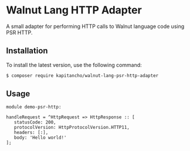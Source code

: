 # Walnut Lang HTTP Adapter
A small adapter for performing HTTP calls to Walnut language code using PSR HTTP.

## Installation

To install the latest version, use the following command:

```bash
$ composer require kapitancho/walnut-lang-psr-http-adapter
```

## Usage

```walnut-lang
module demo-psr-http:

handleRequest = ^HttpRequest => HttpResponse :: [
   statusCode: 200,
   protocolVersion: HttpProtocolVersion.HTTP11,
   headers: [:],
   body: 'Hello world!'
];
```
